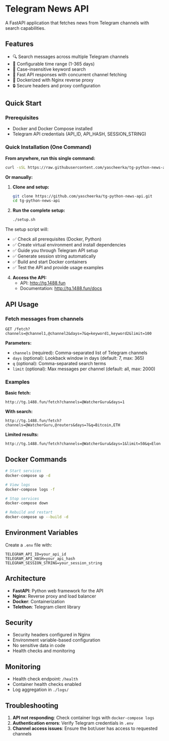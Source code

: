 # Telegram News API

A FastAPI application that fetches news from Telegram channels with search capabilities.

## Features

- 🔍 Search messages across multiple Telegram channels
- 📅 Configurable time range (1-365 days)
- 🔎 Case-insensitive keyword search
- 🚀 Fast API responses with concurrent channel fetching
- 🐳 Dockerized with Nginx reverse proxy
- 🔒 Secure headers and proxy configuration

## Quick Start

### Prerequisites

- Docker and Docker Compose installed
- Telegram API credentials (API_ID, API_HASH, SESSION_STRING)

### Quick Installation (One Command)

**From anywhere, run this single command:**

```bash
curl -sSL https://raw.githubusercontent.com/yascheerka/tg-python-news-api/master/install.sh | bash
```

**Or manually:**

1. **Clone and setup:**
   ```bash
   git clone https://github.com/yascheerka/tg-python-news-api.git
   cd tg-python-news-api
   ```

2. **Run the complete setup:**
   ```bash
   ./setup.sh
   ```

The setup script will:
- ✅ Check all prerequisites (Docker, Python)
- ✅ Create virtual environment and install dependencies
- ✅ Guide you through Telegram API setup
- ✅ Generate session string automatically
- ✅ Build and start Docker containers
- ✅ Test the API and provide usage examples

4. **Access the API:**
   - API: http://tg.1488.fun
   - Documentation: http://tg.1488.fun/docs

## API Usage

### Fetch messages from channels

```
GET /fetch?channels=@channel1,@channel2&days=7&q=keyword1,keyword2&limit=100
```

**Parameters:**
- `channels` (required): Comma-separated list of Telegram channels
- `days` (optional): Lookback window in days (default: 7, max: 365)
- `q` (optional): Comma-separated search terms
- `limit` (optional): Max messages per channel (default: all, max: 2000)

### Examples

**Basic fetch:**
```
http://tg.1488.fun/fetch?channels=@WatcherGuru&days=1
```

**With search:**
```
http://tg.1488.fun/fetch?channels=@WatcherGuru,@reuters&days=7&q=Bitcoin,ETH
```

**Limited results:**
```
http://tg.1488.fun/fetch?channels=@WatcherGuru&days=1&limit=50&q=Elon
```

## Docker Commands

```bash
# Start services
docker-compose up -d

# View logs
docker-compose logs -f

# Stop services
docker-compose down

# Rebuild and restart
docker-compose up --build -d
```

## Environment Variables

Create a `.env` file with:

```env
TELEGRAM_API_ID=your_api_id
TELEGRAM_API_HASH=your_api_hash
TELEGRAM_SESSION_STRING=your_session_string
```

## Architecture

- **FastAPI**: Python web framework for the API
- **Nginx**: Reverse proxy and load balancer
- **Docker**: Containerization
- **Telethon**: Telegram client library

## Security

- Security headers configured in Nginx
- Environment variable-based configuration
- No sensitive data in code
- Health checks and monitoring

## Monitoring

- Health check endpoint: `/health`
- Container health checks enabled
- Log aggregation in `./logs/`

## Troubleshooting

1. **API not responding**: Check container logs with `docker-compose logs`
2. **Authentication errors**: Verify Telegram credentials in `.env`
3. **Channel access issues**: Ensure the bot/user has access to requested channels

